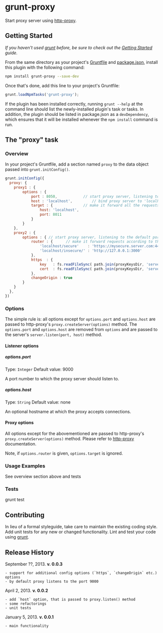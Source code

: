 # grunt-proxy

Start proxy server using [http-proxy][].

## Getting Started
_If you haven't used [grunt][] before, be sure to check out the [Getting Started][] guide._

From the same directory as your project's [Gruntfile][Getting Started] and [package.json][],
install this plugin with the following command:

```bash
npm install grunt-proxy --save-dev
```

Once that's done, add this line to your project's Gruntfile:

```js
grunt.loadNpmTasks('grunt-proxy');
```

If the plugin has been installed correctly, running `grunt --help`
at the command line should list the newly-installed plugin's task
or tasks. In addition, the plugin should be listed in package.json
as a `devDependency`, which ensures that it will be installed whenever
the `npm install` command is run.

[grunt]: http://gruntjs.com/
[Getting Started]: https://github.com/gruntjs/grunt/blob/devel/docs/getting_started.md
[package.json]: https://npmjs.org/doc/json.html
[http-proxy]: https://npmjs.org/package/http-proxy

## The "proxy" task

### Overview
In your project's Gruntfile, add a section named `proxy` to the data object passed into `grunt.initConfig()`.

```js
grunt.initConfig({
  proxy: {
    proxy1 : {
    	options : {
    		port : 8050,			// start proxy server, listening to the port 8050
			host : 'localhost',			// bind proxy server to 'localhost' interface
			target : {				// make it forward all the requests to localhost:8011
				host: 'localhost',
				port: 8011
			}
		}
    },
    proxy2 : {
    	options : { // start proxy server, listening to the default port 9000
			router : {		// make it forward requests according to this table
				'localhost/secure'    : 'https://mysecure.server.com:443/subpath',
                'localhost/insecure/' : 'http://127.0.0.1:3000'
			},
			https  : {
				key   : fs.readFileSync( path.join(proxyKeysDir, 'server.key'), 'utf8' ),
                cert  : fs.readFileSync( path.join(proxyKeysDir, 'server.crt'), 'utf8' )
			},
			changeOrigin : true
		}
    }
  },
})
```

### Options

The simple rule is: all options except for `options.port` and `options.host` are passed to
http-proxy's `proxy.createServer(options)` method. The `options.port` and `options.host` are
removed from `options` and are passed to the server's `server.listen(port, host)` method.

#### Listener options

##### options.port
Type: `Integer`
Default value: 9000

A port number to which the proxy server should listen to.

##### options.host
Type: `String`
Default value: none

An optional hostname at which the proxy accepts connections.

#### Proxy options

All options except for the abovementioned are passed to http-proxy's 
`proxy.createServer(options)` method. Please refer to [http-proxy][]
documentation.

Note, if `options.router` is given, `options.target` is ignored.

### Usage Examples

See overview section above and tests

### Tests

grunt test

## Contributing
In lieu of a formal styleguide, take care to maintain the existing coding style.
Add unit tests for any new or changed functionality. Lint and test your code using [grunt][].

## Release History
September ??, 2013. **v. 0.0.3**
	
	- support for additional config options (`https`, `changeOrigin` etc.) options
	- by default proxy listens to the port 9000
	
April 2, 2013. **v. 0.0.2**

	- add `host` option, that is passed to proxy.listen() method
	- some refactorings
	- unit tests

January 5, 2013. **v. 0.0.1**

	- main functionality
